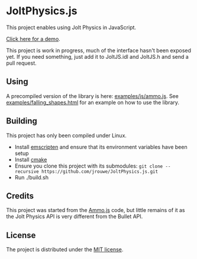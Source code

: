 # JoltPhysics.js

This project enables using Jolt Physics in JavaScript.

[Click here for a demo](http://htmlpreview.github.io/?https://github.com/jrouwe/JoltPhysics.js/blob/main/Examples/falling_shapes.html).

This project is work in progress, much of the interface hasn't been exposed yet. If you need something, just add it to JoltJS.idl and JoltJS.h and send a pull request.

## Using

A precompiled version of the library is here: [examples/js/ammo.js](examples/js/ammo.js). See [examples/falling_shapes.html](examples/falling_shapes.html) for an example on how to use the library.

## Building

This project has only been compiled under Linux.

* Install [emscripten](https://emscripten.org/) and ensure that its environment variables have been setup
* Install [cmake](https://cmake.org/)
* Ensure you clone this project with its submodules: `git clone --recursive https://github.com/jrouwe/JoltPhysics.js.git`
* Run ./build.sh

## Credits

This project was started from the [Ammo.js](https://github.com/kripken/ammo.js) code, but little remains of it as the Jolt Physics API is very different from the Bullet API.

## License

The project is distributed under the [MIT license](LICENSE).
